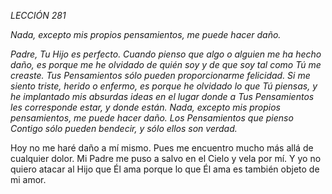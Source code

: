*LECCIÓN 281*

*Nada, excepto mis propios pensamientos, me puede hacer daño.*

_Padre, Tu Hijo es perfecto. Cuando pienso que algo o alguien me ha hecho daño, es porque me he olvidado de quién soy y de que soy tal como Tú me creaste. Tus Pensamientos sólo pueden proporcionarme felicidad. Si me siento triste, herido o enfermo, es porque he olvidado lo que Tú piensas, y he implantado mis absurdas ideas en el lugar donde a Tus Pensamientos les corresponde estar, y donde están. Nada, excepto mis propios pensamientos, me puede hacer daño. Los Pensamientos que pienso Contigo sólo pueden bendecir, y sólo ellos son verdad._

Hoy no me haré daño a mí mismo. Pues me encuentro mucho más allá de cualquier dolor. Mi Padre me puso a salvo en el Cielo y vela por mí. Y yo no quiero atacar al Hijo que Él ama porque lo que Él ama es también objeto de mi amor.